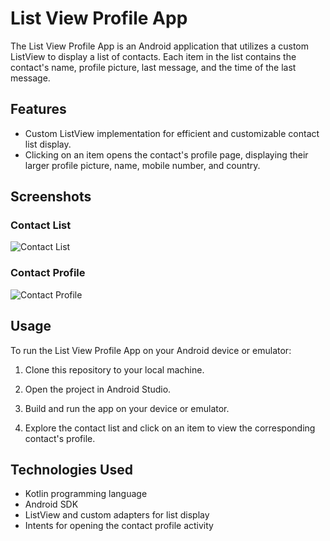 # List View Profile App

The List View Profile App is an Android application that utilizes a custom ListView to display a list of contacts. Each item in the list contains the contact's name, profile picture, last message, and the time of the last message.

## Features

- Custom ListView implementation for efficient and customizable contact list display.
- Clicking on an item opens the contact's profile page, displaying their larger profile picture, name, mobile number, and country.

## Screenshots

### Contact List
![Contact List](screenshots/contact_list.png)

### Contact Profile
![Contact Profile](screenshots/contact_profile.png)

## Usage

To run the List View Profile App on your Android device or emulator:

1. Clone this repository to your local machine.

2. Open the project in Android Studio.

3. Build and run the app on your device or emulator.

4. Explore the contact list and click on an item to view the corresponding contact's profile.

## Technologies Used

- Kotlin programming language
- Android SDK
- ListView and custom adapters for list display
- Intents for opening the contact profile activity


